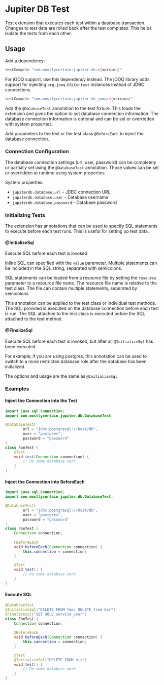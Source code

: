 # Jupiter DB Test

Test extension that executes each test within a database transaction. Changes to test data are
rolled back after the test completes. This helps isolate the tests from each other.

## Usage

Add a dependency:

```groovy
testCompile "com.mostlycertain:jupiter-db:${version}"
```

For jOOQ support, use this dependency instead. The jOOQ library adds support for injecting
`org.jooq.DSLContext` instances instead of JDBC connections.
```groovy
testCompile "com.mostlycertain:jupiter-db-jooq:${version}"
```

Add the `@DatabaseTest` annotation to the test fixture. This loads the extension and gives the
option to set database connection information. The database connection information is optional
and can be set or overridden with system properties.

Add parameters to the test or the test class `@BeforeEach` to inject the database connection.

### Connection Configuration

The database connection settings (url, user, password) can be completely or partially set using
the `@DatabaseTest` annotation. Those values can be set or overridden at runtime using
system properties.

System properties:
- `jupiterdb.database.url` - JDBC connection URL
- `jupiterdb.database.user` - Database username
- `jupiterdb.database.password` - Database password

### Initializing Tests

The extension has annotations that can be used to specify SQL statements to execute before each
test runs. This is useful for setting up test data.

#### @InitializeSql

Execute SQL before each test is invoked.

Inline SQL can specified with the `value` parameter. Multiple statements can be included in the
SQL string, separated with semicolons.

SQL statements can be loaded from a resource file by setting the `resource` parameter to a resource
file name. The resource file name is relative to the test class. The file can contain multiple
statements, separated by semicolons.

This annotation can be applied to the test class or individual test methods.
The SQL provided is executed on the database connection before each test is run. The SQL
attached to the test class is executed before the SQL attached to the test method.

#### @FinalizeSql

Execute SQL before each test is invoked, but after all `@InitializeSql` has been executed.

For example, if you are using postgres, this annotation can be used to switch to a more
restricted database role after the database has been initialized.

The options and usage are the same as `@InitializeSql`.

### Examples

#### Inject the Connection into the Test
```java
import java.sql.Connection;
import com.mostlycertain.jupiter.db.DatabaseTest;

@DatabaseTest(
        url = "jdbc:postgresql://host/db",
        user = "postgres",
        password = "password"
)
class FooTest {
    @Test
    void test(Connection connection) {
        // Do some database work
    }
}
```


#### Inject the Connection into BeforeEach
```java
import java.sql.Connection;
import com.mostlycertain.jupiter.db.DatabaseTest;

@DatabaseTest(
        url = "jdbc:postgresql://host/db",
        user = "postgres",
        password = "password"
)
class FooTest {
    Connection connection;
    
    @BeforeEach
    void beforeEach(Connection connection) {
        this.connection = connection;
    }

    @Test
    void test() {
        // Do some database work
    }
}
```

#### Execute SQL

```java
@DatabaseTest
@InitializeSql("DELETE FROM foo; DELETE from bar")
@FinalizeSql("SET ROLE service_user")
class FooTest {
    Connection connection;
    
    @BeforeEach
    void beforeEach(Connection connection) {
        this.connection = connection;
    }

    @Test
    @InitializeSql("DELETE FROM biz")
    void test() {
        // Do some database work
    }
}
```

